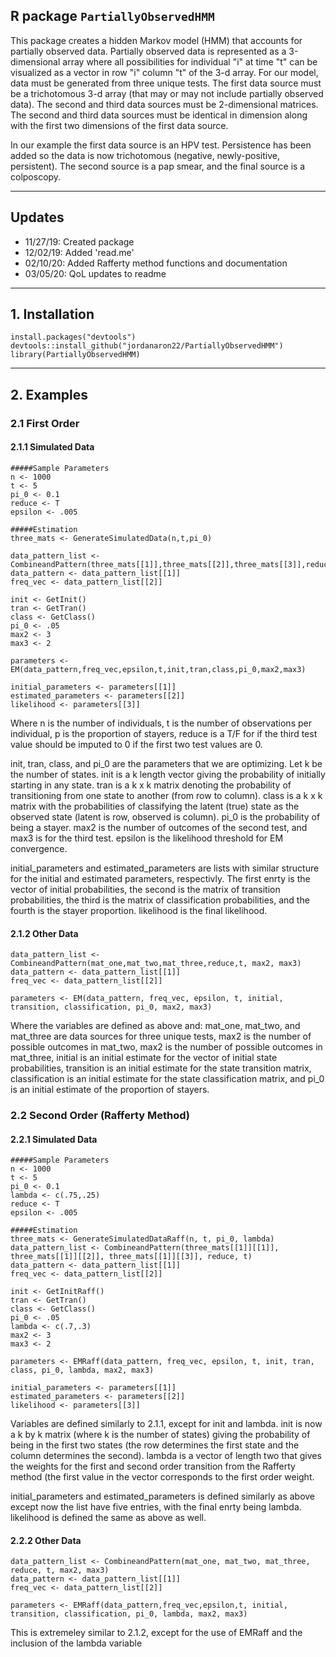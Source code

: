 ## R package `PartiallyObservedHMM`

This package creates a hidden Markov model (HMM) that accounts for partially observed data.  Partially observed data is represented as a 3-dimensional array where all possibilities for individual "i" at time "t" can be visualized as a vector in row "i" column "t" of the 3-d array.  For our model, data must be generated from three unique tests.  The first data source must be a trichotomous 3-d array (that may or may not include partially observed data).  The second and third data sources must be 2-dimensional matrices. The second and third data sources must be identical in dimension along with the first two dimensions of the first data source.  

In our example the first data source is an HPV test.  Persistence has been added so the data is now trichotomous (negative, newly-positive, persistent).  The second source is a pap smear, and the final source is a colposcopy.  

-----
## Updates

- 11/27/19: Created package
- 12/02/19: Added 'read.me'
- 02/10/20: Added Rafferty method functions and documentation 
- 03/05/20: QoL updates to readme 

-----

## 1\. Installation 

```{r}
install.packages("devtools")
devtools::install_github("jordanaron22/PartiallyObservedHMM")
library(PartiallyObservedHMM)
```
-----

## 2\. Examples 

### 2.1 First Order 

#### 2.1.1 Simulated Data 

```{r}
#####Sample Parameters
n <- 1000
t <- 5
pi_0 <- 0.1
reduce <- T
epsilon <- .005

#####Estimation
three_mats <- GenerateSimulatedData(n,t,pi_0)

data_pattern_list <- CombineandPattern(three_mats[[1]],three_mats[[2]],three_mats[[3]],reduce,t)
data_pattern <- data_pattern_list[[1]]
freq_vec <- data_pattern_list[[2]]

init <- GetInit()
tran <- GetTran()
class <- GetClass()
pi_0 <- .05
max2 <- 3
max3 <- 2

parameters <- EM(data_pattern,freq_vec,epsilon,t,init,tran,class,pi_0,max2,max3)

initial_parameters <- parameters[[1]]
estimated_parameters <- parameters[[2]]
likelihood <- parameters[[3]]
```

Where n is the number of individuals, t is the number of observations per individual, p is the proportion of stayers, reduce is a T/F for if the third test value should be imputed to 0 if the first two test values are 0.

init, tran, class, and pi_0 are the parameters that we are optimizing.  Let k be the number of states.  init is a k length vector giving the probability of initially starting in any state.  tran is a k x k matrix denoting the probability of transitioning from one state to another (from row to column).  class is a k x k matrix with the probabilities of classifying the latent (true) state as the observed state (latent is row, observed is column).  pi_0 is the probability of being a stayer.  max2 is the number of outcomes of the second test, and max3 is for the third test.  epsilon is the likelihood threshold for EM convergence. 

initial_parameters and estimated_parameters are lists with similar structure for the initial and estimated parameters, respectivly.  The first enrty is the vector of initial probabilities, the second is the matrix of transition probabilities, the third is the matrix of classification probabilities, and the fourth is the stayer proportion.  likelihood is the final likelihood. 
#### 2.1.2 Other Data 

```{r}
data_pattern_list <- CombineandPattern(mat_one,mat_two,mat_three,reduce,t, max2, max3)
data_pattern <- data_pattern_list[[1]]
freq_vec <- data_pattern_list[[2]]

parameters <- EM(data_pattern, freq_vec, epsilon, t, initial, transition, classification, pi_0, max2, max3)
```

Where the variables are defined as above and: mat_one, mat_two, and mat_three are data sources for three unique tests, max2 is the number of possible outcomes in mat_two, max2 is the number of possible outcomes in mat_three, initial is an initial estimate for the vector of initial state probabilities, transition is an initial estimate for the state transition matrix, classification is an initial estimate for the state classification matrix, and pi_0 is an initial estimate of the proportion of stayers. 

### 2.2 Second Order (Rafferty Method)

#### 2.2.1 Simulated Data

```{r}
#####Sample Parameters
n <- 1000
t <- 5
pi_0 <- 0.1
lambda <- c(.75,.25)
reduce <- T
epsilon <- .005

#####Estimation
three_mats <- GenerateSimulatedDataRaff(n, t, pi_0, lambda)
data_pattern_list <- CombineandPattern(three_mats[[1]][[1]], three_mats[[1]][[2]], three_mats[[1]][[3]], reduce, t)
data_pattern <- data_pattern_list[[1]]
freq_vec <- data_pattern_list[[2]]

init <- GetInitRaff()
tran <- GetTran()
class <- GetClass()
pi_0 <- .05
lambda <- c(.7,.3)
max2 <- 3
max3 <- 2

parameters <- EMRaff(data_pattern, freq_vec, epsilon, t, init, tran, class, pi_0, lambda, max2, max3)

initial_parameters <- parameters[[1]]
estimated_parameters <- parameters[[2]]
likelihood <- parameters[[3]]
```

Variables are defined similarly to 2.1.1, except for init and lambda.  init is now a k by k matrix (where k is the number of states) giving the probability of being in the first two states (the row determines the first state and the column determines the second).  lambda is a vector of length two that gives the weights for the first and second order transition from the Rafferty method (the first value in the vector corresponds to the first order weight.  

initial_parameters and estimated_parameters is defined similarly as above except now the list have five entries, with the final enrty being lambda. likelihood is defined the same as above as well. 

#### 2.2.2 Other Data

```{r}
data_pattern_list <- CombineandPattern(mat_one, mat_two, mat_three, reduce, t, max2, max3)
data_pattern <- data_pattern_list[[1]]
freq_vec <- data_pattern_list[[2]]

parameters <- EMRaff(data_pattern,freq_vec,epsilon,t, initial, transition, classification, pi_0, lambda, max2, max3)
```

This is extremeley similar to 2.1.2, except for the use of EMRaff and the inclusion of the lambda variable
